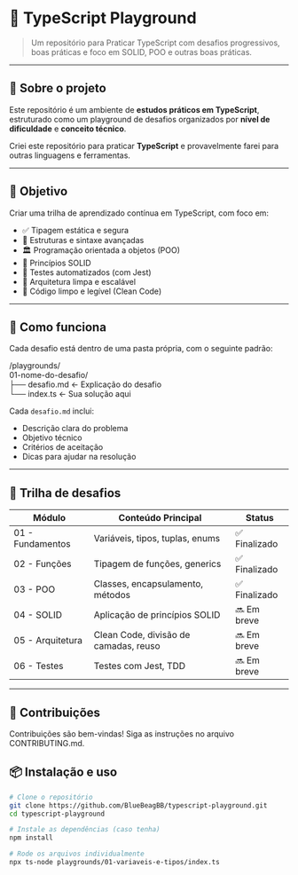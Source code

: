 # 🧠 TypeScript Playground

> Um repositório para Praticar TypeScript com desafios progressivos, boas práticas e foco em SOLID, POO e outras boas práticas.

---

## 🚀 Sobre o projeto

Este repositório é um ambiente de **estudos práticos em TypeScript**, estruturado como um playground de desafios organizados por **nível de dificuldade** e **conceito técnico**.

Criei este repositório para praticar **TypeScript** e provavelmente farei para outras linguagens e ferramentas.

---

## 🎯 Objetivo

Criar uma trilha de aprendizado contínua em TypeScript, com foco em:

- ✅ Tipagem estática e segura
- 🧱 Estruturas e sintaxe avançadas
- 🏛️ Programação orientada a objetos (POO)
- 🔧 Princípios SOLID
- 🧪 Testes automatizados (com Jest)
- 📐 Arquitetura limpa e escalável
- 💎 Código limpo e legível (Clean Code)

---

## 🧩 Como funciona

Cada desafio está dentro de uma pasta própria, com o seguinte padrão:

/playgrounds/ <br>
01-nome-do-desafio/ <br>
├── desafio.md ← Explicação do desafio <br>
└── index.ts ← Sua solução aqui <br>


Cada `desafio.md` inclui:

- Descrição clara do problema
- Objetivo técnico
- Critérios de aceitação
- Dicas para ajudar na resolução

---

## 🧠 Trilha de desafios

| Módulo         | Conteúdo Principal                         | Status   |
|----------------|---------------------------------------------|----------|
| 01 - Fundamentos | Variáveis, tipos, tuplas, enums             | ✅ Finalizado |
| 02 - Funções     | Tipagem de funções, generics                | ✅ Finalizado |
| 03 - POO         | Classes, encapsulamento, métodos            | ✅ Finalizado |
| 04 - SOLID       | Aplicação de princípios SOLID               | 🔜 Em breve |
| 05 - Arquitetura | Clean Code, divisão de camadas, reuso       | 🔜 Em breve |
| 06 - Testes      | Testes com Jest, TDD                        | 🔜 Em breve |

---
## 🤝 Contribuições
Contribuições são bem-vindas! Siga as instruções no arquivo CONTRIBUTING.md.

## 📦 Instalação e uso

```bash
# Clone o repositório
git clone https://github.com/BlueBeagBB/typescript-playground.git
cd typescript-playground

# Instale as dependências (caso tenha)
npm install

# Rode os arquivos individualmente
npx ts-node playgrounds/01-variaveis-e-tipos/index.ts

